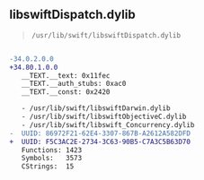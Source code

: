 ## libswiftDispatch.dylib

> `/usr/lib/swift/libswiftDispatch.dylib`

```diff

-34.0.2.0.0
+34.80.1.0.0
   __TEXT.__text: 0x11fec
   __TEXT.__auth_stubs: 0xac0
   __TEXT.__const: 0x2420

   - /usr/lib/swift/libswiftDarwin.dylib
   - /usr/lib/swift/libswiftObjectiveC.dylib
   - /usr/lib/swift/libswift_Concurrency.dylib
-  UUID: 86972F21-62E4-3307-867B-A2612A582DFD
+  UUID: F5C3AC2E-2734-3C63-90B5-C7A3C5B63D70
   Functions: 1423
   Symbols:   3573
   CStrings:  15

```
